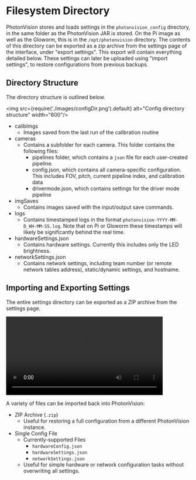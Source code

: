 # Filesystem Directory

PhotonVision stores and loads settings in the `photonvision_config` directory, in the same folder as the PhotonVision JAR is stored. On the Pi image as well as the Gloworm, this is in the `/opt/photonvision` directory. The contents of this directory can be exported as a zip archive from the settings page of the interface, under "export settings". This export will contain everything detailed below. These settings can later be uploaded using "import settings", to restore configurations from previous backups.

## Directory Structure

The directory structure is outlined below.

<img src={require('./images/configDir.png').default} alt="Config directory structure" width="600"/>


- calibImgs
  - Images saved from the last run of the calibration routine
- cameras
  - Contains a subfolder for each camera. This folder contains the following files:
    - pipelines folder, which contains a `json` file for each user-created pipeline.
    - config.json, which contains all camera-specific configuration. This includes FOV, pitch, current pipeline index, and calibration data
    - drivermode.json, which contains settings for the driver mode pipeline
- imgSaves
  - Contains images saved with the input/output save commands.
- logs
  - Contains timestamped logs in the format `photonvision-YYYY-MM-D_HH-MM-SS.log`. Note that on Pi or Gloworm these timestamps will likely be significantly behind the real time.
- hardwareSettings.json
  - Contains hardware settings. Currently this includes only the LED brightness.
- networkSettings.json
  - Contains network settings, including team number (or remote network tables address), static/dynamic settings, and hostname.

## Importing and Exporting Settings

The entire settings directory can be exported as a ZIP archive from the settings page.

<video width="85%" controls>
    <source src={require("@site/docs/assets/import-export-settings.mp4").default} type="video/mp4"></source>
    Your browser does not support the video tag.
</video>

A variety of files can be imported back into PhotonVision:

- ZIP Archive (`.zip`)
  - Useful for restoring a full configuration from a different PhotonVision instance.
- Single Config File
  - Currently-supported Files
    - `hardwareConfig.json`
    - `hardwareSettings.json`
    - `networkSettings.json`
  - Useful for simple hardware or network configuration tasks without overwriting all settings.
